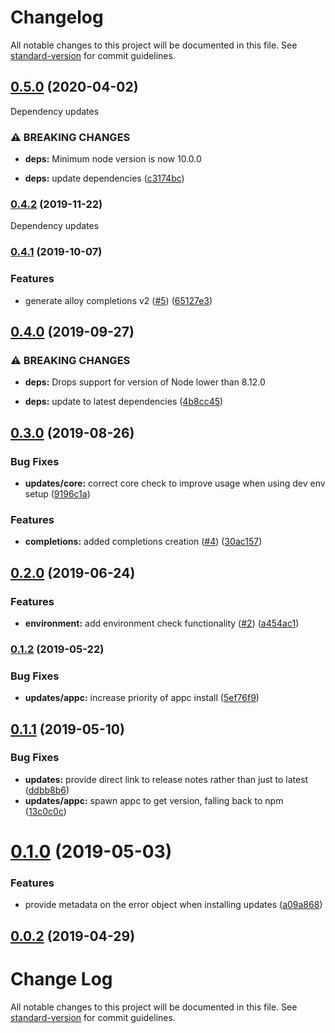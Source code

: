 # Changelog

All notable changes to this project will be documented in this file. See [standard-version](https://github.com/conventional-changelog/standard-version) for commit guidelines.

## [0.5.0](https://github.com/appcelerator/titanium-editor-commons/compare/v0.4.2...v0.5.0) (2020-04-02)

Dependency updates

### ⚠ BREAKING CHANGES

* **deps:** Minimum node version is now 10.0.0

* **deps:** update dependencies ([c3174bc](https://github.com/appcelerator/titanium-editor-commons/commit/c3174bc92f36ad03c4e2a4314fdccee662628d6b))

### [0.4.2](https://github.com/appcelerator/titanium-editor-commons/compare/v0.4.1...v0.4.2) (2019-11-22)

Dependency updates

### [0.4.1](https://github.com/appcelerator/titanium-editor-commons/compare/v0.4.0...v0.4.1) (2019-10-07)


### Features

* generate alloy completions v2 ([#5](https://github.com/appcelerator/titanium-editor-commons/issues/5)) ([65127e3](https://github.com/appcelerator/titanium-editor-commons/commit/65127e3))

## [0.4.0](https://github.com/appcelerator/titanium-editor-commons/compare/v0.3.0...v0.4.0) (2019-09-27)


### ⚠ BREAKING CHANGES

* **deps:** Drops support for version of Node lower than 8.12.0

* **deps:** update to latest dependencies ([4b8cc45](https://github.com/appcelerator/titanium-editor-commons/commit/4b8cc45))

## [0.3.0](https://github.com/appcelerator/titanium-editor-commons/compare/v0.2.0...v0.3.0) (2019-08-26)


### Bug Fixes

* **updates/core:** correct core check to improve usage when using dev env setup ([9196c1a](https://github.com/appcelerator/titanium-editor-commons/commit/9196c1a))


### Features

* **completions:** added completions creation ([#4](https://github.com/appcelerator/titanium-editor-commons/issues/4)) ([30ac157](https://github.com/appcelerator/titanium-editor-commons/commit/30ac157))



## [0.2.0](https://github.com/appcelerator/titanium-editor-commons/compare/v0.1.2...v0.2.0) (2019-06-24)


### Features

* **environment:** add environment check functionality ([#2](https://github.com/appcelerator/titanium-editor-commons/issues/2)) ([a454ac1](https://github.com/appcelerator/titanium-editor-commons/commit/a454ac1))



### [0.1.2](https://github.com/appcelerator/titanium-editor-commons/compare/v0.1.1...v0.1.2) (2019-05-22)


### Bug Fixes

* **updates/appc:** increase priority of appc install ([5ef76f9](https://github.com/appcelerator/titanium-editor-commons/commit/5ef76f9))



<a name="0.1.1"></a>
## [0.1.1](https://github.com/ewanharris/titanium-editor-commons/compare/v0.1.0...v0.1.1) (2019-05-10)


### Bug Fixes

* **updates:** provide direct link to release notes rather than just to latest ([ddbb8b6](https://github.com/ewanharris/titanium-editor-commons/commit/ddbb8b6))
* **updates/appc:** spawn appc to get version, falling back to npm ([13c0c0c](https://github.com/ewanharris/titanium-editor-commons/commit/13c0c0c))



<a name="0.1.0"></a>
# [0.1.0](https://github.com/appcelerator/titanium-editor-commons/compare/v0.0.2...v0.1.0) (2019-05-03)


### Features

* provide metadata on the error object when installing updates ([a09a868](https://github.com/appcelerator/titanium-editor-commons/commit/a09a868))



<a name="0.0.2"></a>
## [0.0.2](https://github.com/appcelerator/titanium-editor-commons/compare/v0.0.1...v0.0.2) (2019-04-29)



# Change Log

All notable changes to this project will be documented in this file. See [standard-version](https://github.com/conventional-changelog/standard-version) for commit guidelines.
